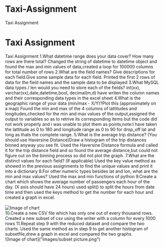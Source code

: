 # Taxi-Assignment
Taxi Assignment
# Taxi Assignment
 Taxi Assignment
1.What datetime range does your data cover?  How many rows are there total?
Changed the string of datetime to datetime object and found the max and min values of data,created a loop for 100000 columns for total number of rows
2.What are the field names?  Give descriptions for each field.Give some sample data for each field.
Printed the first 2 rows of data for the field names and the sample data to be displayed 
3.What MySQL data types / len would you need to store each of the fields?
int(xx), varchar(xx),date,datetime,bool, decimal(m,d)
have writen the column names and their corresponding data types in the excel sheet
4.What is the geographic range of your data (min/max - X/Y)?Plot this (approximately on a map)
Found the min and max of the 4 columns of lattitudes and longitudes,checked for the min and max values of the output,assigned the output to variables so as to retrive its corresponding items but the code did not work properly and i was unable to plot them as points,note:I have taken the lattitude as 0 to 180 and longitude range as 0 to 90 for drop_off lat and long as thats the complete range.
5.What is the average trip distance? (You should use Haversine Distance)Draw a histogram of the trip distances binned anyway you see fit.
Used the Haversine Distance formula and called it for the trip distance field and so found the average distance,but could not figure out on the binning process so did not plot the graph.
7.What are the distinct values for each field? (If applicable)
Used the key value method as showed in the previous assignments to find the unique values and print it into a dictionary 
8.For other numeric types besides lat and lon, what are the min and max values?
Used the max and min functions of python
9.Create a chart which shows the average number of passengers each hour of the day. (X axis should have 24 hours)
used split() to split the hours from date time and then used the keys method to get the number for each hour and created a graph in excel. 
<br>
<br>
![Image of chart]("Images/Picture.png")
<br>
10.Create a new CSV file which has only one out of every thousand rows.
Created a new subset of csv using the writer with a column for every 1000 rows
11.Repeat step 9 with the reduced dataset and compare the two charts.
Used the same method as in step 9 to get another histogram of subsetfile,drew a graph in excel and compared the two graphs.
<br>
![Image of chart]("Images/subset picture.png")
<br>
